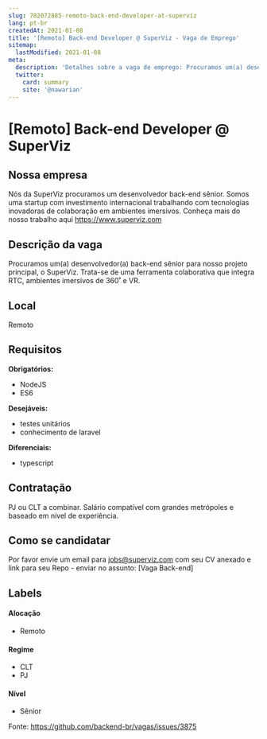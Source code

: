 ```yaml
---
slug: 782072885-remoto-back-end-developer-at-superviz
lang: pt-br
createdAt: 2021-01-08
title: '[Remoto] Back-end Developer @ SuperViz - Vaga de Emprego'
sitemap:
  lastModified: 2021-01-08
meta:
  description: 'Detalhes sobre a vaga de emprego: Procuramos um(a) desenvolvedor(a) back-end sênior para nosso projeto principal, o SuperViz. Trata-se de uma ferramenta colaborativa que integra RTC, ambientes imersivos de 360˚ e VR.'
  twitter:
    card: summary
    site: '@nawarian'
---
```


# [Remoto] Back-end Developer @ SuperViz

## Nossa empresa

Nós da SuperViz procuramos um desenvolvedor back-end sênior.
Somos uma startup com investimento internacional trabalhando com tecnologias inovadoras de colaboração em ambientes imersivos. Conheça mais do nosso trabalho aqui https://www.superviz.com

## Descrição da vaga

Procuramos um(a) desenvolvedor(a) back-end sênior para nosso projeto principal, o SuperViz. Trata-se de uma ferramenta colaborativa que integra RTC, ambientes imersivos de 360˚ e VR.

## Local

Remoto

## Requisitos

**Obrigatórios:**
- NodeJS
- ES6

**Desejáveis:**
- testes unitários
- conhecimento de laravel

**Diferenciais:**
- typescript


## Contratação

PJ ou CLT a combinar.
Salário compatível com grandes metrópoles e baseado em nível de experiência.

## Como se candidatar

Por favor envie um email para jobs@superviz.com com seu CV anexado e link para seu Repo - enviar no assunto: [Vaga Back-end]

## Labels
<!-- retire os labels que não fazem sentido à vaga -->

#### Alocação
- Remoto

#### Regime
- CLT
- PJ

#### Nível
- Sênior




Fonte: https://github.com/backend-br/vagas/issues/3875